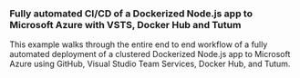 ### Fully automated CI/CD of a Dockerized Node.js app to Microsoft Azure with VSTS, Docker Hub and Tutum

This example walks through the entire end to end workflow of a fully automated deployment of a clustered Dockerized Node.js app to Microsoft Azure using GitHub, Visual Studio Team Services, Docker Hub, and Tutum.





